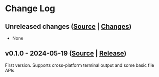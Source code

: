 # Change Log

## Unreleased changes ([Source](https://github.com/neotron-compute/neotron-sdk/tree/develop) | [Changes](https://github.com/neotron-compute/neotron-sdk/compare/v0.1.0...develop))

* None

## v0.1.0 - 2024-05-19 ([Source](https://github.com/neotron-compute/neotron-sdk/tree/v0.1.0) | [Release](https://github.com/neotron-compute/neotron-sdk/releases/tag/v0.1.0))

First version. Supports cross-platform terminal output and some basic file APIs.
